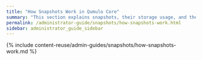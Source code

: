 ```yaml
---
title: "How Snapshots Work in Qumulo Core"
summary: "This section explains snapshots, their storage usage, and their locking functionality in Qumulo Core."
permalink: /administrator-guide/snapshots/how-snapshots-work.html
sidebar: administrator_guide_sidebar
---
```


{% include content-reuse/admin-guides/snapshots/how-snapshots-work.md %}
